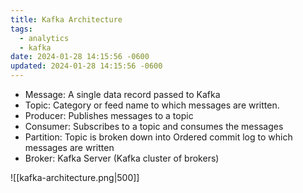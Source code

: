 ```yaml
---
title: Kafka Architecture
tags:
  - analytics
  - kafka
date: 2024-01-28 14:15:56 -0600
updated: 2024-01-28 14:15:56 -0600
---
```


* Message: A single data record passed to Kafka
* Topic: Category or feed name to which messages are written.
* Producer: Publishes messages to a topic
* Consumer: Subscribes to a topic and consumes the messages
* Partition: Topic is broken down into Ordered commit log to which messages are written
* Broker: Kafka Server (Kafka cluster of brokers)

![[kafka-architecture.png|500]]

